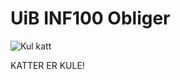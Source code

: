 # UiB INF100 Obliger
 
![Kul katt](https://hips.hearstapps.com/digitalspyuk.cdnds.net/16/21/1464342455-typing-cat-gif.gif?resize=980:*)

KATTER ER KULE!
